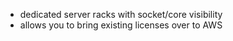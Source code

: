 - dedicated server racks with socket/core visibility
- allows you to bring existing licenses over to AWS
